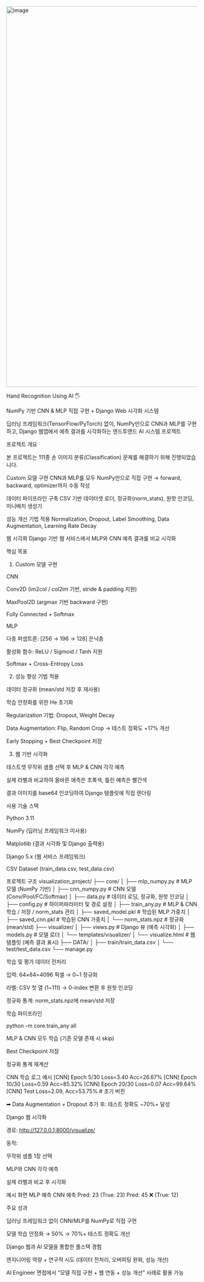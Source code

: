 <img width="1910" height="999" alt="image" src="https://github.com/user-attachments/assets/e2202162-c595-47d5-9dc6-5cebc5353f34" />

Hand Recognition Using AI 🖐️

NumPy 기반 CNN & MLP 직접 구현 + Django Web 시각화 시스템

딥러닝 프레임워크(TensorFlow/PyTorch) 없이, NumPy만으로 CNN과 MLP를 구현하고, Django 웹앱에서 예측 결과를 시각화하는 엔드투엔드 AI 시스템 프로젝트

프로젝트 개요

본 프로젝트는 111종 손 이미지 분류(Classification) 문제를 해결하기 위해 진행되었습니다.

Custom 모델 구현
CNN과 MLP를 모두 NumPy만으로 직접 구현 → forward, backward, optimizer까지 수동 작성

데이터 파이프라인 구축
CSV 기반 데이터셋 로더, 정규화(norm_stats), 원핫 인코딩, 미니배치 생성기

성능 개선 기법 적용
Normalization, Dropout, Label Smoothing, Data Augmentation, Learning Rate Decay

웹 시각화
Django 기반 웹 서비스에서 MLP와 CNN 예측 결과를 비교 시각화

핵심 목표
1. Custom 모델 구현

CNN

Conv2D (im2col / col2im 기반, stride & padding 지원)

MaxPool2D (argmax 기반 backward 구현)

Fully Connected + Softmax

MLP

다층 퍼셉트론: [256 → 196 → 128] 은닉층

활성화 함수: ReLU / Sigmoid / Tanh 지원

Softmax + Cross-Entropy Loss

2. 성능 향상 기법 적용

데이터 정규화 (mean/std 저장 후 재사용)

학습 안정화를 위한 He 초기화

Regularization 기법: Dropout, Weight Decay

Data Augmentation: Flip, Random Crop → 테스트 정확도 +17% 개선

Early Stopping + Best Checkpoint 저장

3. 웹 기반 시각화

테스트셋 무작위 샘플 선택 후 MLP & CNN 각각 예측

실제 라벨과 비교하여 올바른 예측은 초록색, 틀린 예측은 빨간색

결과 이미지를 base64 인코딩하여 Django 템플릿에 직접 렌더링

사용 기술 스택

Python 3.11

NumPy (딥러닝 프레임워크 미사용)

Matplotlib (결과 시각화 및 Django 출력용)

Django 5.x (웹 서비스 프레임워크)

CSV Dataset (train_data.csv, test_data.csv)

프로젝트 구조
visualization_project/
├── core/
│   ├── mlp_numpy.py         # MLP 모델 (NumPy 기반)
│   ├── cnn_numpy.py         # CNN 모델 (Conv/Pool/FC/Softmax)
│   ├── data.py              # 데이터 로딩, 정규화, 원핫 인코딩
│   ├── config.py            # 하이퍼파라미터 및 경로 설정
│   ├── train_any.py         # MLP & CNN 학습 / 저장 / norm_stats 관리
│   ├── saved_model.pkl      # 학습된 MLP 가중치
│   ├── saved_cnn.pkl        # 학습된 CNN 가중치
│   └── norm_stats.npz       # 정규화(mean/std)
├── visualizer/
│   ├── views.py             # Django 뷰 (예측 시각화)
│   ├── models.py            # 모델 로더
│   └── templates/visualizer/
│       └── visualize.html   # 웹 템플릿 (예측 결과 표시)
├── DATA/
│   ├── train/train_data.csv
│   └── test/test_data.csv
└── manage.py

학습 및 평가
데이터 전처리

입력: 64×64=4096 픽셀 → 0~1 정규화

라벨: CSV 첫 열 (1~111) → 0-index 변환 후 원핫 인코딩

정규화 통계: norm_stats.npz에 mean/std 저장

학습 파이프라인

python -m core.train_any all

MLP & CNN 모두 학습 (기존 모델 존재 시 skip)

Best Checkpoint 저장

정규화 통계 재계산

CNN 학습 로그 예시
[CNN] Epoch 5/30   Loss=3.40  Acc=26.67%
[CNN] Epoch 10/30  Loss=0.59  Acc=85.32%
[CNN] Epoch 20/30  Loss=0.07  Acc=99.64%
[CNN] Test Loss=2.09, Acc=53.75%   # 초기 버전


➡ Data Augmentation + Dropout 추가 후: 테스트 정확도 ~70%+ 달성

Django 웹 시각화

경로: http://127.0.0.1:8000/visualize/

동작:

무작위 샘플 1장 선택

MLP와 CNN 각각 예측

실제 라벨과 비교 후 시각화

예시 화면
MLP 예측	CNN 예측
Pred: 23 (True: 23)	Pred: 45 ❌ (True: 12)

주요 성과

딥러닝 프레임워크 없이 CNN/MLP를 NumPy로 직접 구현

모델 학습 안정화 → 50% → 70%+ 테스트 정확도 개선

Django 웹과 AI 모델을 통합한 풀스택 경험

엔지니어링 역량 + 연구적 시도 (데이터 전처리, 오버피팅 완화, 성능 개선)

AI Engineer 면접에서 “모델 직접 구현 + 웹 연동 + 성능 개선” 사례로 활용 가능

